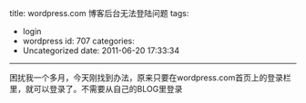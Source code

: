 title: wordpress.com 博客后台无法登陆问题
tags:
  - login
  - wordpress
id: 707
categories:
  - Uncategorized
date: 2011-06-20 17:33:34
---

困扰我一个多月，今天刚找到办法，原来只要在wordpress.com首页上的登录栏里，就可以登录了。不需要从自己的BLOG里登录